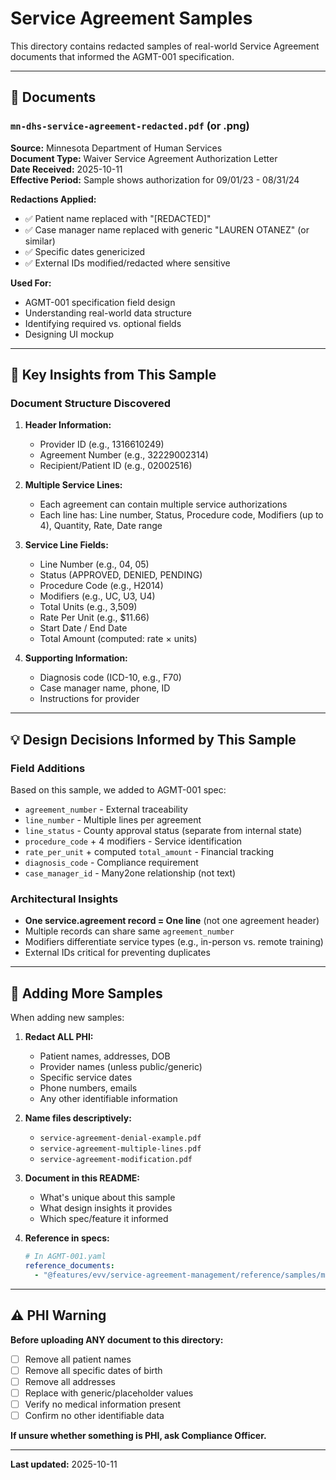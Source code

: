 # Service Agreement Samples

This directory contains redacted samples of real-world Service Agreement documents that informed the AGMT-001 specification.

---

## 📄 Documents

### `mn-dhs-service-agreement-redacted.pdf` (or .png)

**Source:** Minnesota Department of Human Services  
**Document Type:** Waiver Service Agreement Authorization Letter  
**Date Received:** 2025-10-11  
**Effective Period:** Sample shows authorization for 09/01/23 - 08/31/24  

**Redactions Applied:**
- ✅ Patient name replaced with "[REDACTED]"
- ✅ Case manager name replaced with generic "LAUREN OTANEZ" (or similar)
- ✅ Specific dates genericized
- ✅ External IDs modified/redacted where sensitive

**Used For:**
- AGMT-001 specification field design
- Understanding real-world data structure
- Identifying required vs. optional fields
- Designing UI mockup

---

## 🔑 Key Insights from This Sample

### Document Structure Discovered
1. **Header Information:**
   - Provider ID (e.g., 1316610249)
   - Agreement Number (e.g., 32229002314)
   - Recipient/Patient ID (e.g., 02002516)

2. **Multiple Service Lines:**
   - Each agreement can contain multiple service authorizations
   - Each line has: Line number, Status, Procedure code, Modifiers (up to 4), Quantity, Rate, Date range
   
3. **Service Line Fields:**
   - Line Number (e.g., 04, 05)
   - Status (APPROVED, DENIED, PENDING)
   - Procedure Code (e.g., H2014)
   - Modifiers (e.g., UC, U3, U4)
   - Total Units (e.g., 3,509)
   - Rate Per Unit (e.g., $11.66)
   - Start Date / End Date
   - Total Amount (computed: rate × units)

4. **Supporting Information:**
   - Diagnosis code (ICD-10, e.g., F70)
   - Case manager name, phone, ID
   - Instructions for provider

---

## 💡 Design Decisions Informed by This Sample

### Field Additions
Based on this sample, we added to AGMT-001 spec:
- `agreement_number` - External traceability
- `line_number` - Multiple lines per agreement
- `line_status` - County approval status (separate from internal state)
- `procedure_code` + 4 modifiers - Service identification
- `rate_per_unit` + computed `total_amount` - Financial tracking
- `diagnosis_code` - Compliance requirement
- `case_manager_id` - Many2one relationship (not text)

### Architectural Insights
- **One service.agreement record = One line** (not one agreement header)
- Multiple records can share same `agreement_number`
- Modifiers differentiate service types (e.g., in-person vs. remote training)
- External IDs critical for preventing duplicates

---

## 📝 Adding More Samples

When adding new samples:

1. **Redact ALL PHI:**
   - Patient names, addresses, DOB
   - Provider names (unless public/generic)
   - Specific service dates
   - Phone numbers, emails
   - Any other identifiable information

2. **Name files descriptively:**
   - `service-agreement-denial-example.pdf`
   - `service-agreement-multiple-lines.pdf`
   - `service-agreement-modification.pdf`

3. **Document in this README:**
   - What's unique about this sample
   - What design insights it provides
   - Which spec/feature it informed

4. **Reference in specs:**
   ```yaml
   # In AGMT-001.yaml
   reference_documents:
     - "@features/evv/service-agreement-management/reference/samples/mn-dhs-service-agreement-redacted.pdf"
   ```

---

## ⚠️ PHI Warning

**Before uploading ANY document to this directory:**

- [ ] Remove all patient names
- [ ] Remove all specific dates of birth
- [ ] Remove all addresses
- [ ] Replace with generic/placeholder values
- [ ] Verify no medical information present
- [ ] Confirm no other identifiable data

**If unsure whether something is PHI, ask Compliance Officer.**

---

**Last updated:** 2025-10-11

